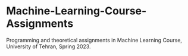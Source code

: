 # Machine-Learning-Course-Assignments
Programming and theoretical assignments in Machine Learning Course, University of Tehran, Spring 2023. 
